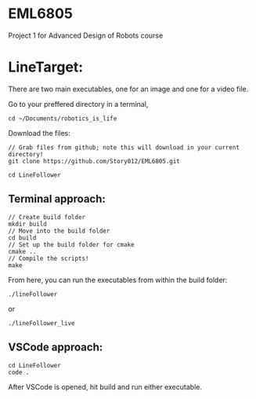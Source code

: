 # EML6805
Project 1 for Advanced Design of Robots course

# LineTarget:

There are two main executables, one for an image and one for a video file.

Go to your preffered directory in a terminal, 
```
cd ~/Documents/robotics_is_life
```

Download the files:
```
// Grab files from github; note this will download in your current directory!
git clone https://github.com/Story012/EML6805.git

cd LineFollower
```

## Terminal approach:

```
// Create build folder
mkdir build 
// Move into the build folder
cd build
// Set up the build folder for cmake
cmake ..
// Compile the scripts!
make
```

From here, you can run the executables from within the build folder:
```
./lineFollower
```
or 
```
./lineFollower_live
 ```

## VSCode approach:
```
cd LineFollower
code .
```

After VSCode is opened, hit build and run either executable.
